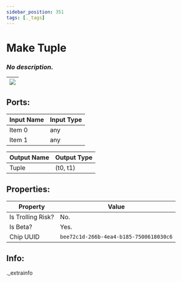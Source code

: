 ```yaml
---
sidebar_position: 351
tags: [._tags]
---
```


# Make Tuple


### *No description.*

| ![](https://images-ext-2.discordapp.net/external/MPmIaQzlEPmgGWlgi-WxBBXt0Bjv_zWPkg1y1f_sy3s/https/www.recroomcircuits.com/image/circuit/absolute-value?width=206&height=108) |
|-----|

## Ports:

| Input Name | Input Type |
|-----------|-----------|
| Item 0 | any |
| Item 1 | any |

| Output Name | Output Type |
|-----------|-----------|
| Tuple | (t0, t1) |

## Properties:

| Property  | Value |
|-------------------|-----------|
| Is Trolling Risk? | No. |
| Is Beta? | Yes. |
| Chip UUID | `bee72c1d-266b-4ea4-b185-7500618030c6` |

## Info:
._extrainfo